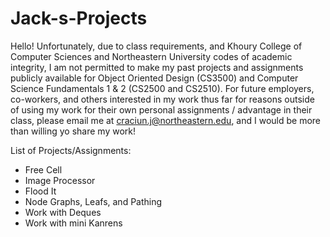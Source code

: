 # Jack-s-Projects

Hello! Unfortunately, due to class requirements, and Khoury College of Computer Sciences and Northeastern University codes of academic integrity, I am not permitted to make my 
past projects and assignments publicly available for Object Oriented Design (CS3500) and Computer Science Fundamentals 1 & 2 (CS2500 and CS2510). For future employers, co-workers,
and others interested in my work thus far for reasons outside of using my work for their own personal assignments / advantage in their class, please email me at
craciun.j@northeastern.edu, and I would be more than willing yo share my work!

List of Projects/Assignments:
- Free Cell
- Image Processor
- Flood It
- Node Graphs, Leafs, and Pathing
- Work with Deques
- Work with mini Kanrens
